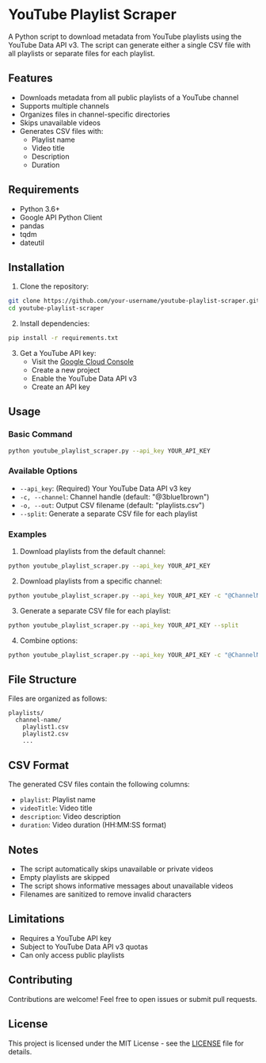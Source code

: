 # YouTube Playlist Scraper

A Python script to download metadata from YouTube playlists using the YouTube Data API v3. The script can generate either a single CSV file with all playlists or separate files for each playlist.

## Features

- Downloads metadata from all public playlists of a YouTube channel
- Supports multiple channels
- Organizes files in channel-specific directories
- Skips unavailable videos
- Generates CSV files with:
  - Playlist name
  - Video title
  - Description
  - Duration

## Requirements

- Python 3.6+
- Google API Python Client
- pandas
- tqdm
- dateutil

## Installation

1. Clone the repository:

```bash
git clone https://github.com/your-username/youtube-playlist-scraper.git
cd youtube-playlist-scraper
```

2. Install dependencies:

```bash
pip install -r requirements.txt
```

3. Get a YouTube API key:
   - Visit the [Google Cloud Console](https://console.cloud.google.com/)
   - Create a new project
   - Enable the YouTube Data API v3
   - Create an API key

## Usage

### Basic Command

```bash
python youtube_playlist_scraper.py --api_key YOUR_API_KEY
```

### Available Options

- `--api_key`: (Required) Your YouTube Data API v3 key
- `-c, --channel`: Channel handle (default: "@3blue1brown")
- `-o, --out`: Output CSV filename (default: "playlists.csv")
- `--split`: Generate a separate CSV file for each playlist

### Examples

1. Download playlists from the default channel:

```bash
python youtube_playlist_scraper.py --api_key YOUR_API_KEY
```

2. Download playlists from a specific channel:

```bash
python youtube_playlist_scraper.py --api_key YOUR_API_KEY -c "@ChannelName"
```

3. Generate a separate CSV file for each playlist:

```bash
python youtube_playlist_scraper.py --api_key YOUR_API_KEY --split
```

4. Combine options:

```bash
python youtube_playlist_scraper.py --api_key YOUR_API_KEY -c "@ChannelName" --split
```

## File Structure

Files are organized as follows:

```
playlists/
  channel-name/
    playlist1.csv
    playlist2.csv
    ...
```

## CSV Format

The generated CSV files contain the following columns:

- `playlist`: Playlist name
- `videoTitle`: Video title
- `description`: Video description
- `duration`: Video duration (HH:MM:SS format)

## Notes

- The script automatically skips unavailable or private videos
- Empty playlists are skipped
- The script shows informative messages about unavailable videos
- Filenames are sanitized to remove invalid characters

## Limitations

- Requires a YouTube API key
- Subject to YouTube Data API v3 quotas
- Can only access public playlists

## Contributing

Contributions are welcome! Feel free to open issues or submit pull requests.

## License

This project is licensed under the MIT License - see the [LICENSE](LICENSE) file for details.
